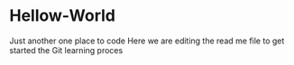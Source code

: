 # Hellow-World
Just another one place to code
Here we are editing the read me file to get started the Git learning proces
